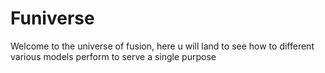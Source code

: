 # Funiverse
Welcome to the universe of fusion, here u will land to see how to different various models perform to serve a single purpose
